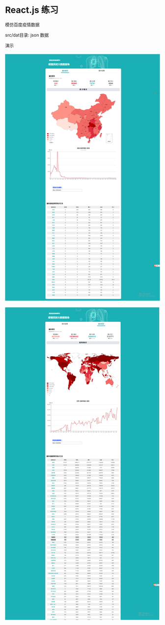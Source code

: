 # React.js  练习

模仿百度疫情数据


src/dat目录: json 数据 

演示

![image text](https://github.com/kswmrquery/react_feiyan7.03/blob/master/chinaNCP.png)

![image text](https://github.com/kswmrquery/react_feiyan7.03/blob/master/worldNCP.png)
